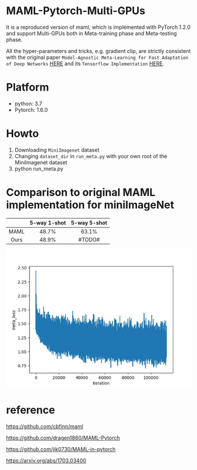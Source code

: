 # MAML-Pytorch-Multi-GPUs
It is a reproduced version of maml, which is implemented with PyTorch 1.2.0 and support Multi-GPUs both in Meta-training phase and Meta-testing phase. 

All the hyper-parameters and tricks, e.g. gradient clip, are strictly consistent with the original paper `Model-Agnostic Meta-Learning for Fast Adaptation of Deep Networks` [HERE](https://arxiv.org/abs/1703.03400) and its `Tensorflow Implementation` [HERE](https://github.com/cbfinn/maml).

# Platform
- python: 3.7
- Pytorch: 1.6.0

# Howto
1. Downloading `MiniImagenet` dataset
2. Changing `dataset_dir` in `run_meta.py` with your own root of the MiniImagenet dataset
3. python run_meta.py 


# Comparison to original MAML implementation for miniImageNet

|      | 5-way 1-shot | 5-way 5-shot |
|:----:|:------------:|:------------:|
| MAML |     48.7%    |     63.1%    |
| Ours |     48.9%    |     #TODO#   |

![meta_loss](meta_loss.jpg)

# reference
https://github.com/cbfinn/maml

https://github.com/dragen1860/MAML-Pytorch

https://github.com/jik0730/MAML-in-pytorch

https://arxiv.org/abs/1703.03400
